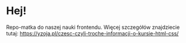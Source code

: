 # Hej!
Repo-matka do naszej nauki frontendu. Więcej szczegółów znajdziecie tutaj: https://yzoja.pl/czesc-czyli-troche-informacji-o-kursie-html-css/